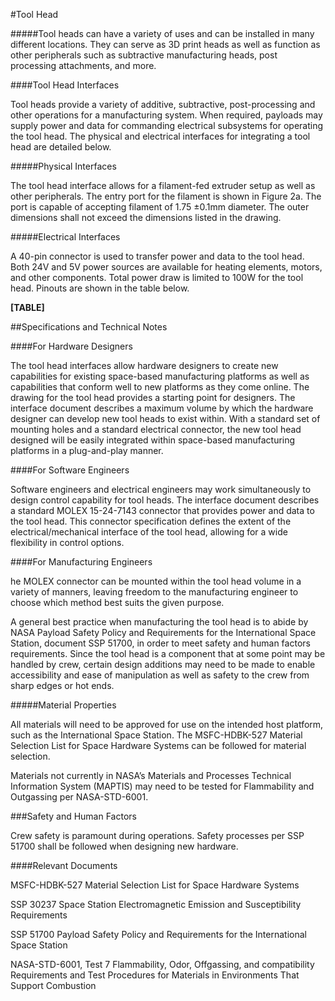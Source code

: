#Tool Head

#####Tool heads can have a variety of uses and can be installed in many different locations. They can serve as 3D print heads as well as function as other peripherals such as subtractive manufacturing heads, post processing attachments, and more.

####Tool Head Interfaces

Tool heads provide a variety of additive, subtractive, post-processing and other operations for a manufacturing system. When required, payloads may supply power and data for commanding electrical subsystems for operating the tool head. The physical and electrical interfaces for integrating a tool head are detailed below.

#####Physical Interfaces

The tool head interface allows for a filament-fed extruder setup as well as other peripherals. The entry port for the filament is shown in Figure 2a. The port is capable of accepting filament of 1.75 ±0.1mm diameter. The outer dimensions shall not exceed the dimensions listed in the drawing.

#####Electrical Interfaces

A 40-pin connector is used to transfer power and data to the tool head. Both 24V and 5V power sources are available for heating elements, motors, and other components. Total power draw is limited to 100W for the tool head. Pinouts are shown in the table below.

**[TABLE]**

##Specifications and Technical Notes

####For Hardware Designers

The tool head interfaces allow hardware designers to create new capabilities for existing space-based manufacturing platforms as well as capabilities that conform well to new platforms as they come online. The drawing for the tool head provides a starting point for designers. The interface document describes a maximum volume by which the hardware designer can develop new tool heads to exist within. With a standard set of mounting holes and a standard electrical connector, the new
tool head designed will be easily integrated within space-based manufacturing platforms in a plug-and-play manner.

####For Software Engineers

Software engineers and electrical engineers may work simultaneously to design control capability for tool heads. The interface document describes a standard MOLEX 15-24-7143 connector that provides power and data to the tool head. This connector specification defines the extent of the electrical/mechanical interface of the tool head, allowing for a wide flexibility in control options.

####For Manufacturing Engineers

he MOLEX connector can be mounted within the tool head volume in a variety of manners, leaving freedom to the manufacturing engineer to choose which method best suits the given purpose.

A general best practice when manufacturing the tool head is to abide by NASA Payload Safety Policy and Requirements for the International Space Station, document SSP 51700, in order to meet safety and human factors requirements. Since the tool head is a component that at some point may be handled by crew, certain design additions may need to be made to enable accessibility and ease of manipulation as well as safety to the crew from sharp edges or hot ends.

#####Material Properties

All materials will need to be approved for use on the intended host platform, such as the International Space Station. The MSFC-HDBK-527 Material Selection List for Space Hardware Systems can be followed for material selection.

Materials not currently in NASA’s Materials and Processes Technical Information System (MAPTIS) may need to be tested for Flammability and Outgassing per NASA-STD-6001.

###Safety and Human Factors

Crew safety is paramount during operations. Safety processes per SSP 51700 shall be followed when designing new hardware.

####Relevant Documents

MSFC-HDBK-527 Material Selection List for Space Hardware Systems

SSP 30237 Space Station Electromagnetic Emission and Susceptibility Requirements

SSP 51700 Payload Safety Policy and Requirements for the International Space Station

NASA-STD-6001, Test 7 Flammability, Odor, Offgassing, and compatibility Requirements and Test Procedures for Materials in Environments That Support Combustion




